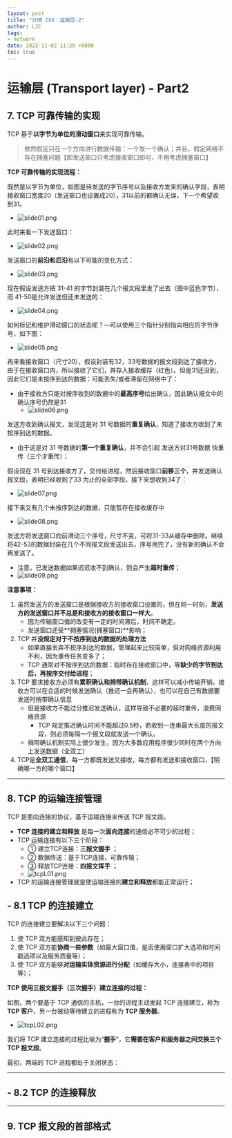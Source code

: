 ```yaml
---
layout: post
title: "计网 Ch5：运输层-2"
author: LJC
tags:
- network
date: 2022-11-02 11:20 +0800
toc: true
---
```


# 运输层 (Transport layer) - Part2

## 7. TCP 可靠传输的实现

TCP 基于**以字节为单位的滑动窗口**来实现可靠传输。

> 依然假定只在一个方向进行数据传输：一个发一个确认；并且，假定网络不存在拥塞问题【即发送窗口只考虑接收窗口即可，不用考虑拥塞窗口】

**TCP 可靠传输的实现流程：**

既然是以字节为单位，如图是待发送的字节序号以及接收方发来的确认字段，表明接收窗口宽度20（发送窗口也设置成20），31以前的都确认无误，下一个希望收到31。
- ![slide01.png](/images/net/slide01.png "Sliding Window")

此时来看一下发送窗口：
- ![slide02.png](/images/net/slide02.png "Sliding Window2")

发送窗口的**前沿和后沿**有以下可能的变化方式：
- ![slide03.png](/images/net/slide03.png "Sliding Window3")

现在假设发送方把 31-41 的字节封装在几个报文段里发了出去（图中蓝色字节），而 41-50是允许发送但还未发送的：
- ![slide04.png](/images/net/slide04.png "Sliding Window4")

如何标记和维护滑动窗口的状态呢？—可以使用三个指针分别指向相应的字节序号，如下图：
- ![slide05.png](/images/net/slide05.png "Sliding Window5")

再来看接收窗口（尺寸20），假设封装有32，33号数据的报文段到达了接收方，由于在接收窗口内，所以接收了它们，并存入接收缓存（红色）。但是31还没到，因此它们是未按序到达的数据：可能丢失/或者滞留在网络中了：
- 由于接收方只能对按序收到的数据中的**最高序号**给出确认，因此确认报文中的确认序号仍然是31
    - ![slide06.png](/images/net/slide06.png "Sliding Window6")

发送方收到确认报文，发现这是对 31 号数据的**重复确认**，知道了接收方收到了未按序到达的数据。
- 由于这是对 31 号数据的**第一个重复确认**，并不会引起 发送方对31号数据 快重传（三个才重传）；

假设现在 31 号到达接收方了，交付给进程，然后接收窗口**前移三个**，并发送确认报文段，表明已经收到了33 为止的全部字段，接下来想收到34了：
- ![slide07.png](/images/net/slide07.png "Sliding Window7")

接下来又有几个未按序到达的数据，只能暂存在接收缓存中
- ![slide08.png](/images/net/slide08.png "Sliding Window8")

发送方将发送窗口向前滑动三个序号，尺寸不变，可将31-33从缓存中删除。继续将42-53的数据封装在几个不同报文段发送出去，序号用完了，没有新的确认不会再发送了。
- 注意，已发送数据如果迟迟收不到确认，则会产生**超时重传**；
- ![slide09.png](/images/net/slide09.png "Sliding Window9")

**注意事项：**
1. 虽然发送方的发送窗口是根据接收方的接收窗口设置的，但在同一时刻，**发送方的发送窗口并不总是和接收方的接收窗口一样大**。
    - 因为传输窗口值的改变有一定的时间滞后，时间不确定。
    - 发送窗口还受**拥塞情况(拥塞窗口)**影响；
2. TCP 并**没规定对于不按序到达的数据的处理方法**
    - 如果直接丢弃不按序到达的数据，管理起来比较简单，但对网络资源利用不利，因为重传任务变多了；
    - TCP 通常对不按序到达的数据：临时存在接收窗口中，等**缺少的字节到达后，再按序交付给进程**；
3. TCP 要求接收方必须有**累积确认和捎带确认机制**，这样可以减小传输开销。接收方可以在合适的时候发送确认（推迟一会再确认），也可以在自己有数据要发送时捎带确认信息
    - 但是接收方不能过分推迟发送确认，这样导致不必要的超时重传，浪费网络资源
        -  TCP 规定推迟确认时间不能超过0.5秒，若收到一连串最大长度的报文段，则必须每隔一个报文段就发送一个确认。
    - 捎带确认机制实际上很少发生，因为大多数应用程序很少同时在两个方向上发送数据（全双工）
4. TCP是**全双工通信**，每一方都既发送又接收，每方都有发送和接收窗口，【明确哪一方的哪个窗口】

-------------------

## 8. TCP 的运输连接管理

TCP 是面向连接的协议，基于运输连接来传送 TCP 报文段。
- **TCP 连接的建立和释放** 是每一次**面向连接**的通信必不可少的过程；
- TCP 运输连接有以下三个阶段：
    - ① 建立TCP连接：**三报文握手** ；
    - ② 数据传送：基于TCP连接，可靠传输；
    - ③ 释放TCP连接：**四报文挥手** ；
    - ![tcpL01.png](/images/net/tcpL01.png "TCP 的运输连接管理-三部分")
-  TCP 的运输连接管理就是使运输连接的**建立和释放**都能正常运行；

## - 8.1 TCP 的连接建立 

TCP 的连接建立要解决以下三个问题：
1. 使 TCP 双方能感知到彼此存在；
2. 使 TCP 双方能**协商一些参数**（如最大窗口值，是否使用窗口扩大选项和时间戳选项以及服务质量等）；
3. 使 TCP 双方能够**对运输实体资源进行分配**（如缓存大小，连接表中的项目等）；

**TCP 使用三报文握手（三次握手）建立连接的过程：**

如图，两个要基于 TCP 通信的主机，一台的进程主动发起 TCP 连接建立，称为 **TCP 客户**，另一台被动等待建立的进程称为 **TCP 服务器**。
- ![tcpL02.png](/images/net/tcpL02.png "TCP客户和服务器")

我们将 TCP 建立连接的过程比喻为“**握手**”，它**需要在客户和服务器之间交换三个 TCP 报文段**。

最初，两端的 TCP 进程都处于关闭状态：














-----------------

## - 8.2 TCP 的连接释放













-----------------
## 9. TCP 报文段的首部格式